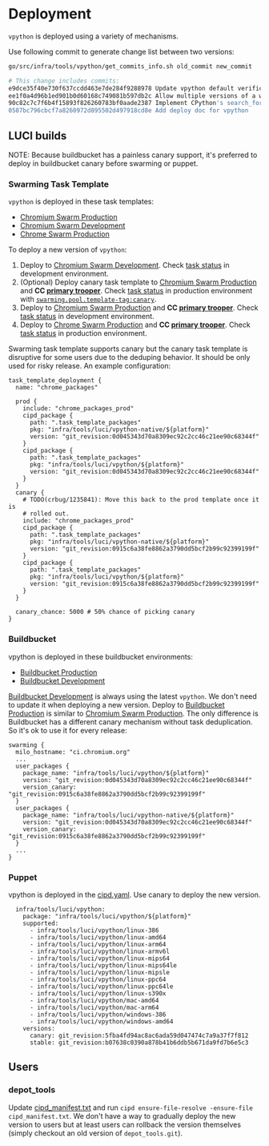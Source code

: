 # Deployment

`vpython` is deployed using a variety of mechanisms.

Use following commit to generate change list between two versions:

```bash
go/src/infra/tools/vpython/get_commits_info.sh old_commit new_commit

# This change includes commits:
e9dce35f40e730f637ccdd463e7de284f9288978 Update vpython default verification for python 3.8.
ee1f0a4d96b1ed901b0d60168c749081b597db2c Allow multiple versions of a wheel as long as only one matches.
90c82c7c7f6b4f15893f826260783bf0aade2387 Implement CPython's search_for_prefix in vpython
0587bc796cbcf7a8260972d895502d497918cd8e Add deploy doc for vpython
```

## LUCI builds

NOTE: Because buildbucket has a painless canary support, it's preferred to deploy in buildbucket canary before swarming or puppet.

### Swarming Task Template

`vpython` is deployed in these task templates:

- [Chromium Swarm Production]
- [Chromium Swarm Development]
- [Chrome Swarm Production]

To deploy a new version of `vpython`:

1. Deploy to [Chromium Swarm Development]. Check [task status](https://chromium-swarm-dev.appspot.com/tasklist) in development environment.
3. (Optional) Deploy canary task template to [Chromium Swarm Production] and **CC [primary trooper](https://oncall.corp.google.com/chrome-ops-client-infra)**. Check [task status](https://chromium-swarm.appspot.com/tasklist) in production environment with [`swarming.pool.template-tag:canary`](https://chromium-swarm.appspot.com/tasklist?f=swarming.pool.template-tag%3Acanary).
1. Deploy to [Chromium Swarm Production] and **CC [primary trooper](https://oncall.corp.google.com/chrome-ops-client-infra)**. Check [task status](https://chromium-swarm.appspot.com/tasklist) in development environment.
4. Deploy to [Chrome Swarm Production] and **CC [primary trooper](https://oncall.corp.google.com/chrome-ops-client-infra)**. Check [task status](https://chrome-swarming.appspot.com/tasklist) in production environment.

Swarming task template supports canary but the canary task template is disruptive for some users due to the deduping behavior. It should be only used for risky release. An example configuration:
```
task_template_deployment {
  name: "chrome_packages"

  prod {
    include: "chrome_packages_prod"
    cipd_package {
      path: ".task_template_packages"
      pkg: "infra/tools/luci/vpython-native/${platform}"
      version: "git_revision:0d045343d70a8309ec92c2cc46c21ee90c68344f"
    }
    cipd_package {
      path: ".task_template_packages"
      pkg: "infra/tools/luci/vpython/${platform}"
      version: "git_revision:0d045343d70a8309ec92c2cc46c21ee90c68344f"
    }
  }
  canary {
    # TODO(crbug/1235841): Move this back to the prod template once it is
    # rolled out.
    include: "chrome_packages_prod"
    cipd_package {
      path: ".task_template_packages"
      pkg: "infra/tools/luci/vpython-native/${platform}"
      version: "git_revision:0915c6a38fe8862a3790dd5bcf2b99c92399199f"
    }
    cipd_package {
      path: ".task_template_packages"
      pkg: "infra/tools/luci/vpython/${platform}"
      version: "git_revision:0915c6a38fe8862a3790dd5bcf2b99c92399199f"
    }
  }

  canary_chance: 5000 # 50% chance of picking canary
}
```


[Chromium Swarm Production]: https://chrome-internal.googlesource.com/infradata/config/+/refs/heads/main/configs/chromium-swarm/pools.cfg
[Chromium Swarm Development]: https://chrome-internal.googlesource.com/infradata/config/+/refs/heads/main/configs/chromium-swarm-dev/pools.cfg
[Chrome Swarm Production]: https://chrome-internal.googlesource.com/infradata/config/+/refs/heads/main/configs/chrome-swarming/pools.cfg

### Buildbucket

vpython is deployed in these buildbucket environments:

- [Buildbucket Production]
- [Buildbucket Development]

[Buildbucket Development] is always using the latest `vpython`. We don't need to update it when deploying a new version.
Deploy to [Buildbucket Production] is similar to [Chromium Swarm Production]. The only difference is Buildbucket has a different canary mechanism without task deduplication. So it's ok to use it for every release:
```
swarming {
  milo_hostname: "ci.chromium.org"
  ...
  user_packages {
    package_name: "infra/tools/luci/vpython/${platform}"
    version: "git_revision:0d045343d70a8309ec92c2cc46c21ee90c68344f"
    version_canary: "git_revision:0915c6a38fe8862a3790dd5bcf2b99c92399199f"
  }
  user_packages {
    package_name: "infra/tools/luci/vpython-native/${platform}"
    version: "git_revision:0d045343d70a8309ec92c2cc46c21ee90c68344f"
    version_canary: "git_revision:0915c6a38fe8862a3790dd5bcf2b99c92399199f"
  }
  ...
}
```

[Buildbucket Production]: https://chrome-internal.googlesource.com/infradata/config/+/refs/heads/main/configs/cr-buildbucket/settings.cfg
[Buildbucket Development]: https://chrome-internal.googlesource.com/infradata/config/+/refs/heads/main/configs/cr-buildbucket-dev/settings.cfg

### Puppet

vpython is deployed in the [cipd.yaml](https://source.corp.google.com/chops_infra_internal/puppet/puppetm/etc/puppet/hieradata/cipd.yaml). Use canary to deploy the new version.

```
  infra/tools/luci/vpython:
    package: "infra/tools/luci/vpython/${platform}"
    supported:
      - infra/tools/luci/vpython/linux-386
      - infra/tools/luci/vpython/linux-amd64
      - infra/tools/luci/vpython/linux-arm64
      - infra/tools/luci/vpython/linux-armv6l
      - infra/tools/luci/vpython/linux-mips64
      - infra/tools/luci/vpython/linux-mips64le
      - infra/tools/luci/vpython/linux-mipsle
      - infra/tools/luci/vpython/linux-ppc64
      - infra/tools/luci/vpython/linux-ppc64le
      - infra/tools/luci/vpython/linux-s390x
      - infra/tools/luci/vpython/mac-amd64
      - infra/tools/luci/vpython/mac-arm64
      - infra/tools/luci/vpython/windows-386
      - infra/tools/luci/vpython/windows-amd64
    versions:
      canary: git_revision:5fba4fd94ac8ac6ada59d047474c7a9a37f7f812
      stable: git_revision:b07638c0390a878b41b6ddb5b671da9fd7b6e5c3

```
## Users

### depot_tools

Update [cipd_manifest.txt](https://chromium.googlesource.com/chromium/tools/depot_tools/+/main/cipd_manifest.txt) and run `cipd ensure-file-resolve -ensure-file cipd_manifest.txt`. We don't have a way to gradually deploy the new version to users but at least users can rollback the version themselves (simply checkout an old version of `depot_tools.git`).
